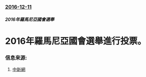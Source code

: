 ### [2016-12-11](/zh/news/2016/12/11/index.md)

##### 2016年羅馬尼亞國會選舉
# 2016年羅馬尼亞國會選舉進行投票。 




### 信息来源:

1. [中新網](http://www.chinanews.com/gj/2016/12-11/8090387.shtml)
